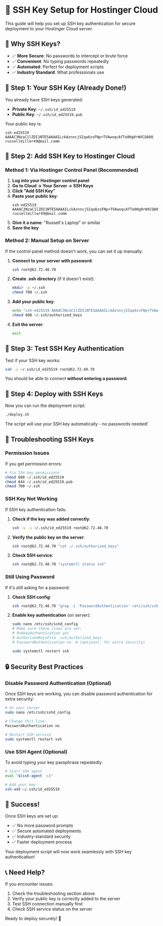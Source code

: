 # 🔐 SSH Key Setup for Hostinger Cloud

This guide will help you set up SSH key authentication for secure deployment to your Hostinger Cloud server.

## 🎯 **Why SSH Keys?**

- ✅ **More Secure**: No passwords to intercept or brute force
- ✅ **Convenient**: No typing passwords repeatedly
- ✅ **Automated**: Perfect for deployment scripts
- ✅ **Industry Standard**: What professionals use

## 🚀 **Step 1: Your SSH Key (Already Done!)**

You already have SSH keys generated:

- **Private Key**: `~/.ssh/id_ed25519`
- **Public Key**: `~/.ssh/id_ed25519.pub`

Your public key is:

```
ssh-ed25519 AAAAC3NzaC1lZDI1NTE5AAAAILckAznncjSIqa6zsFNp+TVAwoqcAfTe8Hg0rWXCQA0O russellmiller49@mail.comm
```

## 🔧 **Step 2: Add SSH Key to Hostinger Cloud**

### **Method 1: Via Hostinger Control Panel (Recommended)**

1. **Log into your Hostinger control panel**
2. **Go to Cloud → Your Server → SSH Keys**
3. **Click "Add SSH Key"**
4. **Paste your public key**:
   ```
   ssh-ed25519 AAAAC3NzaC1lZDI1NTE5AAAAILckAznncjSIqa6zsFNp+TVAwoqcAfTe8Hg0rWXCQA0O russellmiller49@mail.comm
   ```
5. **Give it a name**: "Russell's Laptop" or similar
6. **Save the key**

### **Method 2: Manual Setup on Server**

If the control panel method doesn't work, you can set it up manually:

1. **Connect to your server with password**:

   ```bash
   ssh root@62.72.48.70
   ```

2. **Create .ssh directory** (if it doesn't exist):

   ```bash
   mkdir -p ~/.ssh
   chmod 700 ~/.ssh
   ```

3. **Add your public key**:

   ```bash
   echo "ssh-ed25519 AAAAC3NzaC1lZDI1NTE5AAAAILckAznncjSIqa6zsFNp+TVAwoqcAfTe8Hg0rWXCQA0O russellmiller49@mail.comm" >> ~/.ssh/authorized_keys
   chmod 600 ~/.ssh/authorized_keys
   ```

4. **Exit the server**:
   ```bash
   exit
   ```

## 🧪 **Step 3: Test SSH Key Authentication**

Test if your SSH key works:

```bash
ssh -i ~/.ssh/id_ed25519 root@62.72.48.70
```

You should be able to connect **without entering a password**.

## 🚀 **Step 4: Deploy with SSH Keys**

Now you can run the deployment script:

```bash
./deploy.sh
```

The script will use your SSH key automatically - no passwords needed!

## 🔧 **Troubleshooting SSH Keys**

### **Permission Issues**

If you get permission errors:

```bash
# Fix SSH key permissions
chmod 600 ~/.ssh/id_ed25519
chmod 644 ~/.ssh/id_ed25519.pub
chmod 700 ~/.ssh
```

### **SSH Key Not Working**

If SSH key authentication fails:

1. **Check if the key was added correctly**:

   ```bash
   ssh -v -i ~/.ssh/id_ed25519 root@62.72.48.70
   ```

2. **Verify the public key on the server**:

   ```bash
   ssh root@62.72.48.70 "cat ~/.ssh/authorized_keys"
   ```

3. **Check SSH service**:
   ```bash
   ssh root@62.72.48.70 "systemctl status ssh"
   ```

### **Still Using Password**

If it's still asking for a password:

1. **Check SSH config**:

   ```bash
   ssh root@62.72.48.70 "grep -i 'PasswordAuthentication' /etc/ssh/sshd_config"
   ```

2. **Enable key authentication** (on server):

   ```bash
   sudo nano /etc/ssh/sshd_config
   # Make sure these lines are set:
   # PubkeyAuthentication yes
   # AuthorizedKeysFile .ssh/authorized_keys
   # PasswordAuthentication no  # (optional, for extra security)

   sudo systemctl restart ssh
   ```

## 🔒 **Security Best Practices**

### **Disable Password Authentication (Optional)**

Once SSH keys are working, you can disable password authentication for extra security:

```bash
# On your server
sudo nano /etc/ssh/sshd_config

# Change this line:
PasswordAuthentication no

# Restart SSH service
sudo systemctl restart ssh
```

### **Use SSH Agent (Optional)**

To avoid typing your key passphrase repeatedly:

```bash
# Start SSH agent
eval "$(ssh-agent -s)"

# Add your key
ssh-add ~/.ssh/id_ed25519
```

## 🎉 **Success!**

Once SSH keys are set up:

- ✅ No more password prompts
- ✅ Secure automated deployments
- ✅ Industry-standard security
- ✅ Faster deployment process

Your deployment script will now work seamlessly with SSH key authentication!

## 📞 **Need Help?**

If you encounter issues:

1. Check the troubleshooting section above
2. Verify your public key is correctly added to the server
3. Test SSH connection manually first
4. Check SSH service status on the server

Ready to deploy securely! 🚀
